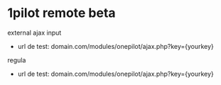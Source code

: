 
# 1pilot remote beta
external ajax input
- url de test: domain.com/modules/onepilot/ajax.php?key={yourkey}

regula
- url de test: domain.com/modules/onepilot/ajax.php?key={yourkey}

